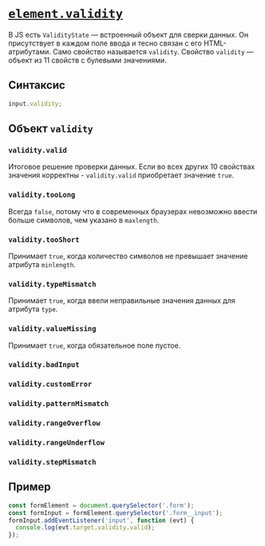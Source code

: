 # [`element.validity`](../index.md)

В JS есть `ValidityState` — встроенный объект для сверки данных. Он присутствует в каждом поле ввода и тесно связан с его HTML-атрибутами. Само свойство называется `validity`. Свойство `validity` — объект из 11 свойств с булевыми значениями.

## Синтаксис

```js
input.validity;
```

## Объект `validity`

### `validity.valid`

Итоговое решение проверки данных. Если во всех других 10 свойствах значения корректны - `validity.valid` приобретает значение `true`.

### `validity.tooLong`

Всегда `false`, потому что в современных браузерах невозможно ввести больше символов, чем указано в `maxlength`.

### `validity.tooShort`

Принимает `true`, когда количество символов не превышает значение атрибута `minlength`.

### `validity.typeMismatch`

Принимает `true`, когда ввели неправильные значения данных для атрибута `type`.

### `validity.valueMissing`

Принимает `true`, когда обязательное поле пустое.

### `validity.badInput`

### `validity.customError`

### `validity.patternMismatch`

### `validity.rangeOverflow`

### `validity.rangeUnderflow`

### `validity.stepMismatch`

## Пример

```js
const formElement = document.querySelector('.form');
const formInput = formElement.querySelector('.form__input');
formInput.addEventListener('input', function (evt) {
  console.log(evt.target.validity.valid);
});
```
